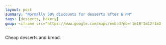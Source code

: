 ```yaml
---
layout: post
summary: "Normally 50% discounts for desserts after 6 PM"
tags: [desserts, bakery]
gmap: <iframe src="https://www.google.com/maps/embed?pb=!1m18!1m12!1m3!1d3909.182220907891!2d104.912219512341!3d11.53878264461875!2m3!1f0!2f0!3f0!3m2!1i1024!2i768!4f13.1!3m3!1m2!1s0x310951226780157b%3A0xce78ddbb7edc2360!2sThe%20Wine%20Bakery%20in%20Phnom%20Penh%20-%2024%20Hours%20Restaurant%2C%20Cafe%20%26%20Bar%20-%20TTP!5e0!3m2!1sen!2skh!4v1720522502187!5m2!1sen!2skh" width="600" height="450" style="border:0;" allowfullscreen="" loading="lazy" referrerpolicy="no-referrer-when-downgrade"></iframe>
---
```


Cheap desserts and bread.

